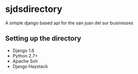 # sjdsdirectory
A simple django based api for the san juan del sur businesses

<h2>Setting up the directory</h2>
<ul>
<li>Django 1.6</li>
<li>Python 2.7+</li>
<li>Apache Solr</li>
<li>Django Haystack</li>
</ul>
